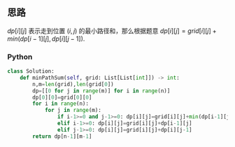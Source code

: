 ## 思路

$dp[i][j]$ 表示走到位置 $(i,j)$ 的最小路径和，那么根据题意 $dp[i][j]=grid[i][j]+min(dp[i-1][j],dp[i][j-1])$.

### Python

```python
class Solution:
    def minPathSum(self, grid: List[List[int]]) -> int:
        n,m=len(grid),len(grid[0])
        dp=[[0 for j in range(m)] for i in range(n)]
        dp[0][0]=grid[0][0]
        for i in range(n):
            for j in range(m):
                if i-1>=0 and j-1>=0: dp[i][j]=grid[i][j]+min(dp[i-1][j],dp[i][j-1])
                elif i-1>=0: dp[i][j]=grid[i][j]+dp[i-1][j]
                elif j-1>=0: dp[i][j]=grid[i][j]+dp[i][j-1]
        return dp[n-1][m-1]
```

